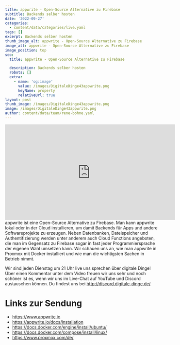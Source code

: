 ```yaml
---
title: appwrite - Open-Source Alternative zu Firebase
subtitle: Backends selber hosten
date: '2022-09-27'
categories:
  - content/data/categories/live.yaml
tags: []
excerpt: Backends selber hosten
thumb_image_alt: appwrite - Open-Source Alternative zu Firebase
image_alt: appwrite - Open-Source Alternative zu Firebase
image_position: top
seo:
  title: appwrite - Open-Source Alternative zu Firebase

  description: Backends selber hosten
  robots: []
  extra:
    - name: 'og:image'
      value: /images/DigitaleDinge43appwrite.png
      keyName: property
      relativeUrl: true
layout: post
thumb_image: /images/DigitaleDinge43appwrite.png
image: /images/DigitaleDinge43appwrite.png
author: content/data/team/rene-bohne.yaml
---
```

<iframe width="560" height="315"
src="https://www.youtube.com/embed/lkm3LKGjm-I?modestbranding=1"
frameborder="0" allow="accelerometer; autoplay; encrypted-media;
gyroscope; picture-in-picture" allowfullscreen>\\\</iframe>
appwrite ist eine Open-Source Alternative zu Firebase. Man kann appwrite lokal oder in der Cloud installieren, um damit Backends für Apps und andere Softwareprojekte zu erzeugen. 
Neben Datenbanken, Dateispeicher und Authentifizierung werden unter anderem auch Cloud Functions angeboten, die man im Gegensatz zu Firebase sogar in fast jeder Programmiersprache der eigenen Wahl umsetzen kann. 
Wir schauen uns an, wie man appwrite in Proxmox mit Docker installiert und wie man die wichtigsten Sachen in Betrieb nimmt. 

Wir sind jeden Dienstag um 21 Uhr live uns sprechen über digitale Dinge! Über einen Kommentar unter dem Video freuen wir uns sehr und noch schöner ist es, wenn wir uns im Live-Chat auf YouTube und Discord austauschen können. Du findest uns bei http://discord.digitale-dinge.de/

# Links zur Sendung

* https://www.appwrite.io
* https://appwrite.io/docs/installation
* https://docs.docker.com/engine/install/ubuntu/
* https://docs.docker.com/compose/install/linux/
* https://www.proxmox.com/de/



